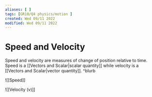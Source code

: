```yaml
---
aliases: [ ]
tags: [GR10/Q4 physics/motion ]
created: Wed 09/11 2022
modified: Wed 09/11 2022
---
```

# Speed and Velocity
Speed and velocity are measures of change of position relative to time. Speed is a [[Vectors and Scalar|scalar quantity]] while velocity is a [[Vectors and Scalar|vector quantity]]. ^blurb

![[Speed]]

![[Velocity (v)]]